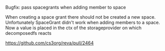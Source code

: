 Bugfix: pass spacegrants when adding member to space

When creating a space grant there should not be created a new space. 
Unfortunately SpaceGrant didn't work when adding members to a space.
Now a value is placed in the ctx of the storageprovider on which decomposedfs reacts



https://github.com/cs3org/reva/pull/2464
